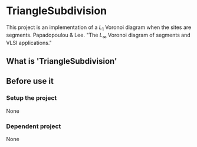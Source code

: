 # TriangleSubdivision

This project is an implementation of a $L_1$ Voronoi diagram when the sites are segments. 
Papadopoulou & Lee. "The $L_\infty$ Voronoi diagram of segments and VLSI applications."

## What is 'TriangleSubdivision'


## Before use it 
### Setup the project
None

### Dependent project
None